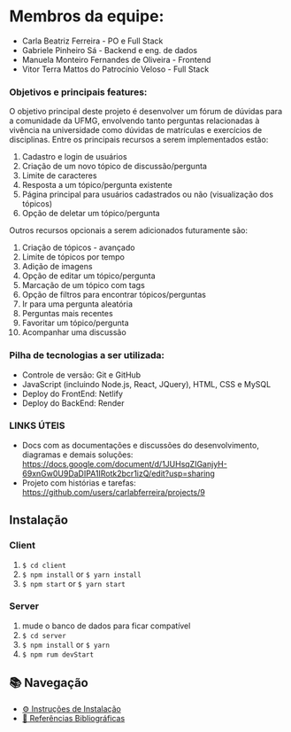 # Membros da equipe:
- Carla Beatriz Ferreira - PO e Full Stack
- Gabriele Pinheiro Sá - Backend e eng. de dados
- Manuela Monteiro Fernandes de Oliveira - Frontend
- Vitor Terra Mattos do Patrocínio Veloso - Full Stack

### Objetivos e principais features: 
O objetivo principal deste projeto é desenvolver um fórum de dúvidas para a comunidade da UFMG, envolvendo tanto perguntas relacionadas à vivência na universidade como dúvidas de matrículas e exercícios de disciplinas. Entre os principais recursos a serem implementados estão:
1. Cadastro e login de usuários
2. Criação de um novo tópico de discussão/pergunta
3. Limite de caracteres
4. Resposta a um tópico/pergunta existente
5. Página principal para usuários cadastrados ou não (visualização dos tópicos)
6. Opção de deletar um tópico/pergunta

Outros recursos opcionais a serem adicionados futuramente são:
1. Criação de tópicos - avançado
2. Limite de tópicos por tempo
3. Adição de imagens
4. Opção de editar um tópico/pergunta
5. Marcação de um tópico com tags
6. Opção de filtros para encontrar tópicos/perguntas
7. Ir para uma pergunta aleatória 
8. Perguntas mais recentes
9. Favoritar um tópico/pergunta
10. Acompanhar uma discussão

### Pilha de tecnologias a ser utilizada:
- Controle de versão: Git e GitHub
- JavaScript (incluindo Node.js, React, JQuery), HTML, CSS e MySQL
- Deploy do FrontEnd: Netlify
- Deploy do BackEnd: Render

### LINKS ÚTEIS
- Docs com as documentações e discussões do desenvolvimento, diagramas e demais soluções: https://docs.google.com/document/d/1JUHsqZIGanjyH-69xnGw0U9DaDIPA1IRotk2bcr1izQ/edit?usp=sharing
- Projeto com histórias e tarefas: https://github.com/users/carlabferreira/projects/9 

## Instalação

### Client

  1. `$ cd client`
  2. `$ npm install` or `$ yarn install`
  3. `$ npm start` or `$ yarn start`

### Server

  1. mude o banco de dados para ficar compatível
  2. `$ cd server`
  3. `$ npm install` or `$ yarn`
  4. `$ npm rum devStart`


## 📚 Navegação
- [⚙️ Instruções de Instalação](./server/INSTALLATION.md)
- [🔗 Referências Bibliográficas](./REFERENCES.md)
